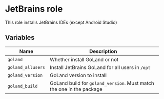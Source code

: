 # JetBrains role

This role installs JetBrains IDEs (except Android Studio)

## Variables

| Name | Description |
| ----- | ----- |
| `goland` | Whether install GoLand or not |
| `goland_allusers` | Install JetBrains GoLand for all users in `/opt` |
| `goland_version` | GoLand version to install |
| `goland_build` | GoLand build for `goland_version`. Must match the one in the package |
